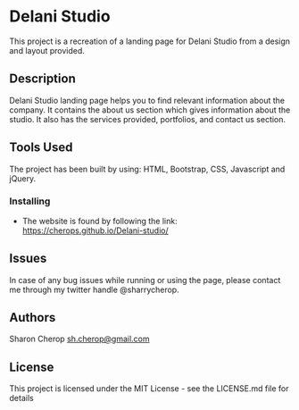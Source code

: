 # Delani Studio

This project is a recreation of a landing page for Delani Studio from a design and layout provided. 

## Description

Delani Studio landing page helps you to find relevant information about the company. It contains the about us section which gives information about the studio. It also has the services provided, portfolios, and contact us section. 

## Tools Used

The project has been built by using:
HTML, 
Bootstrap, 
CSS, 
Javascript and jQuery. 

### Installing

* The website is found by following the link: https://cherops.github.io/Delani-studio/


## Issues 
In case of any bug issues while running or using the page, please contact me through my twitter handle @sharrycherop. 



## Authors

Sharon Cherop
sh.cherop@gmail.com 

## License

This project is licensed under the MIT License - see the LICENSE.md file for details

